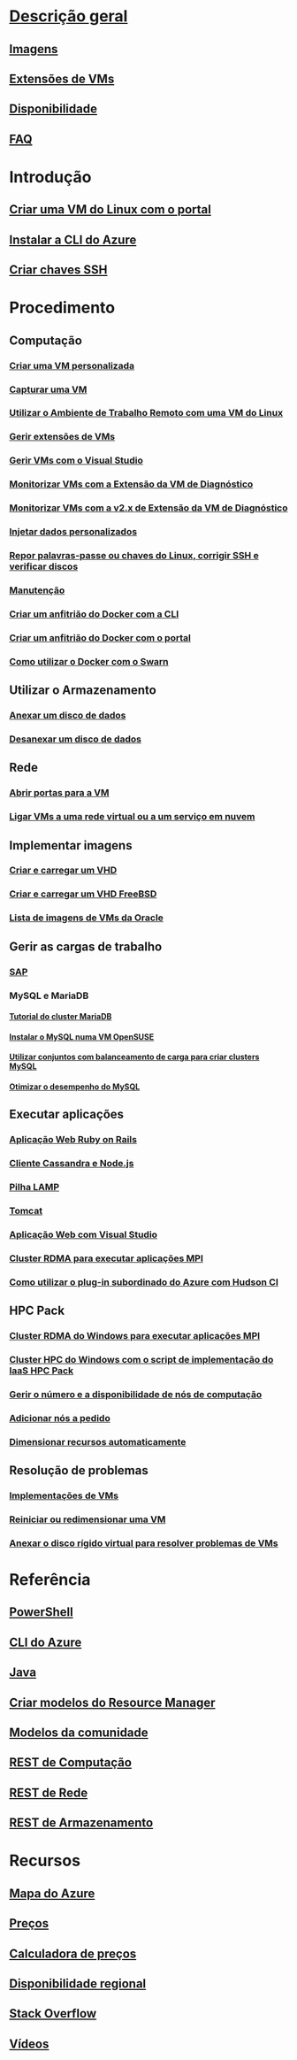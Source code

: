 # [Descrição geral](../overview.md)
## [Imagens](about-images.md)
## [Extensões de VMs](agents-and-extensions.md)
## [Disponibilidade](configure-availability.md)
## [FAQ](faq.md)

# Introdução
## [Criar uma VM do Linux com o portal](createportal.md)
## [Instalar a CLI do Azure](../../../cli-install-nodejs.md)
## [Criar chaves SSH](../mac-create-ssh-keys.md)

# Procedimento
## Computação
### [Criar uma VM personalizada](create-custom.md)
### [Capturar uma VM](capture-image.md)
### [Utilizar o Ambiente de Trabalho Remoto com uma VM do Linux](remote-desktop.md)
### [Gerir extensões de VMs](manage-extensions.md)
### [Gerir VMs com o Visual Studio](manage-visual-studio.md)
### [Monitorizar VMs com a Extensão da VM de Diagnóstico](../diagnostic-extension.md)
### [Monitorizar VMs com a v2.x de Extensão da VM de Diagnóstico](diagnostic-extension-v2.md)
### [Injetar dados personalizados](inject-custom-data.md)
### [Repor palavras-passe ou chaves do Linux, corrigir SSH e verificar discos](reset-access.md)
### [Manutenção](planned-maintenance-schedule.md)
### [Criar um anfitrião do Docker com a CLI](cli-use-docker.md)
### [Criar um anfitrião do Docker com o portal](portal-use-docker.md)
### [Como utilizar o Docker com o Swarn](../../virtual-machines-linux-docker-swarm.md)

## Utilizar o Armazenamento
### [Anexar um disco de dados](attach-disk.md)
### [Desanexar um disco de dados](detach-disk.md)

## Rede
### [Abrir portas para a VM](setup-endpoints.md)
### [Ligar VMs a uma rede virtual ou a um serviço em nuvem](connect-vms.md)

## Implementar imagens
### [Criar e carregar um VHD](create-upload-vhd.md)
### [Criar e carregar um VHD FreeBSD](freebsd-create-upload-vhd.md)
### [Lista de imagens de VMs da Oracle](oracle-images.md)

## Gerir as cargas de trabalho
### [SAP](sap-get-started.md)
### MySQL e MariaDB
#### [Tutorial do cluster MariaDB](mariadb-mysql-cluster.md)
#### [Instalar o MySQL numa VM OpenSUSE](mysql-on-opensuse.md)
#### [Utilizar conjuntos com balanceamento de carga para criar clusters MySQL](mysql-cluster.md)
#### [Otimizar o desempenho do MySQL](optimize-mysql.md)

## Executar aplicações
### [Aplicação Web Ruby on Rails](virtual-machines-linux-classic-ruby-rails-web-app.md)
### [Cliente Cassandra e Node.js](cassandra-nodejs.md)
### [Pilha LAMP](lamp-script.md)
### [Tomcat](setup-tomcat.md)
### [Aplicação Web com Visual Studio](web-app-visual-studio.md)
### [Cluster RDMA para executar aplicações MPI](rdma-cluster.md)
### [Como utilizar o plug-in subordinado do Azure com Hudson CI](../../virtual-machines-azure-slave-plugin-for-hudson.md)


## HPC Pack
### [Cluster RDMA do Windows para executar aplicações MPI](hpcpack-cluster.md)
### [Cluster HPC do Windows com o script de implementação do IaaS HPC Pack](hpcpack-cluster-starccm.md)
### [Gerir o número e a disponibilidade de nós de computação](hpcpack-cluster-powershell-script.md)
### [Adicionar nós a pedido](hpcpack-cluster-openfoam.md)
### [Dimensionar recursos automaticamente](hpcpack-cluster-namd.md)

## Resolução de problemas
### [Implementações de VMs](troubleshoot-deployment-new-vm.md)
### [Reiniciar ou redimensionar uma VM](restart-resize-error-troubleshooting.md)
### [Anexar o disco rígido virtual para resolver problemas de VMs](troubleshoot-recovery-disks-portal.md)

# Referência
## [PowerShell](/powershell/azure/overview)
## [CLI do Azure](/cli/azure/vm)
## [Java](/java/api)
## [Criar modelos do Resource Manager](../../../azure-resource-manager/resource-group-authoring-templates.md?toc=%2fazure%2fvirtual-machines%2flinux%2ftoc.json)
## [Modelos da comunidade](https://azure.microsoft.com/documentation/templates)
## [REST de Computação](/rest/api/compute)
## [REST de Rede](/rest/api)
## [REST de Armazenamento](/rest/api/storageservices)


# Recursos
## [Mapa do Azure](https://azure.microsoft.com/roadmap/?category=compute)
## [Preços](https://azure.microsoft.com/pricing/details/virtual-machines/#Linux)
## [Calculadora de preços](https://azure.microsoft.com/pricing/calculator/)
## [Disponibilidade regional](https://azure.microsoft.com/regions/services)
## [Stack Overflow](http://stackoverflow.com/questions/tagged/azure-virtual-machine)
## [Vídeos](https://azure.microsoft.com/documentation/videos/index/?services=virtual-machines)
